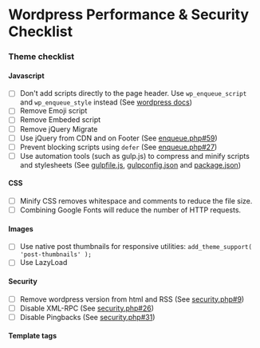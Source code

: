 # Wordpress Performance & Security Checklist


### Theme checklist

#### Javascript
- [ ] Don't add scripts directly to the page header. Use `wp_enqueue_script` and `wp_enqueue_style` instead (See [wordpress docs](https://developer.wordpress.org/reference/functions/wp_enqueue_script/))
- [ ] Remove Emoji script
- [ ] Remove Embeded script
- [ ] Remove jQuery Migrate
- [ ] Use jQuery from CDN and on Footer (See [enqueue.php#59](./enqueue.php#L59))
- [ ] Prevent blocking scripts using `defer` (See [enqueue.php#27](./enqueue.php#L17))
- [ ] Use automation tools (such as gulp.js) to compress and minify scripts and stylesheets (See [gulpfile.js](./gulpfile.js), [gulpconfig.json](./gulpconfig.json) and [package.json](package.json))

#### CSS
- [ ] Minify CSS removes whitespace and comments to reduce the file size.
- [ ] Combining Google Fonts will reduce the number of HTTP requests.

#### Images
- [ ] Use native post thumbnails for responsive utilities: `add_theme_support( 'post-thumbnails' );`
- [ ] Use LazyLoad 

#### Security
- [ ] Remove wordpress version from html and RSS (See [security.php#9](./security.php#L9))
- [ ] Disable XML-RPC (See [security.php#26](./security.php#L26))
- [ ] Disable Pingbacks (See [security.php#31](./security.php#L31))

#### Template tags


